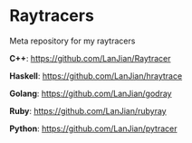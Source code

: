 # Raytracers
Meta repository for my raytracers

**C++**: https://github.com/LanJian/Raytracer

**Haskell**: https://github.com/LanJian/hraytrace

**Golang**: https://github.com/LanJian/godray

**Ruby**: https://github.com/LanJian/rubyray

**Python**: https://github.com/LanJian/pytracer
